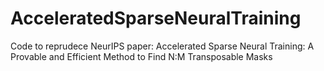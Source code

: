 # AcceleratedSparseNeuralTraining
Code to reprudece NeurIPS paper: Accelerated Sparse Neural Training: A Provable and Efficient Method to Find N:M Transposable Masks
